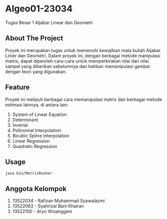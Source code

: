 # Algeo01-23034

Tugas Besar 1 Aljabar Linear dan Geometri

## About The Project

Proyek ini merupakan tugas untuk memenuhi kewajiban mata kuliah Aljabar Linier dan Geometri. Dalam proyek ini, dengan berbagai metode manipulasi matrix, dapat diperoleh cara-cara untuk memperkirakan nilai dari nilai sampel yang diberikan sebelumnya dan bahkan memanipulasi gambar dengan teori yang digunakan.

## Feature

Proyek ini meliputi berbagai cara memanipulasi matrix dan berbagai metode estimasi lainnya, di antara lain:
1. System of Linear Equation
2. Determinant
3. Inverse
4. Polinomial Interpolation
5. Bicubic Spline Interpolation
6. Linear Regression
7. Quadratic Regression

## Usage

```
java bin/MatrixRunner
```

## Anggota Kelompok

1. 13522034 - Rafizan Muhammad Syawalazmi
2. 13522063 - Syahrizal Bani Khairan 
3. 13522100 - Aryo Wisanggeni
